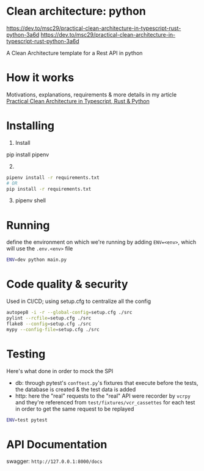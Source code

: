 # Clean architecture: python

https://dev.to/msc29/practical-clean-architecture-in-typescript-rust-python-3a6d
https://dev.to/msc29/practical-clean-architecture-in-typescript-rust-python-3a6d

A Clean Architecture template for a Rest API in python

# How it works

Motivations, explanations, requirements & more details in my article [Practical Clean Architecture in Typescript, Rust & Python](https://dev.to/msc29/practical-clean-architecture-in-typescript-rust-python-3a6d)

# Installing

1. Install

pip install pipenv

2. 
```bash
pipenv install -r requirements.txt
# OR
pip install -r requirements.txt
```
3. pipenv shell

# Running

define the environment on which we're running by adding `ENV=<env>`, which will use the `.env.<env>` file

```bash
ENV=dev python main.py
```

# Code quality & security

Used in CI/CD; using setup.cfg to centralize all the config

```bash
autopep8 -i -r --global-config=setup.cfg ./src
pylint --rcfile=setup.cfg ./src
flake8 --config=setup.cfg ./src
mypy --config-file=setup.cfg ./src
```

# Testing

Here's what done in order to mock the SPI

- db: through pytest's `conftest.py`'s fixtures that execute before the tests, the database is created & the test data is added
- http: here the "real" requests to the "real" API were recorder by `vcrpy` and they're referenced from `test/fixtures/vcr_cassettes` for each test in order to get the same request to be replayed

```bash
ENV=test pytest
```

# API Documentation

swagger: `http://127.0.0.1:8000/docs`
